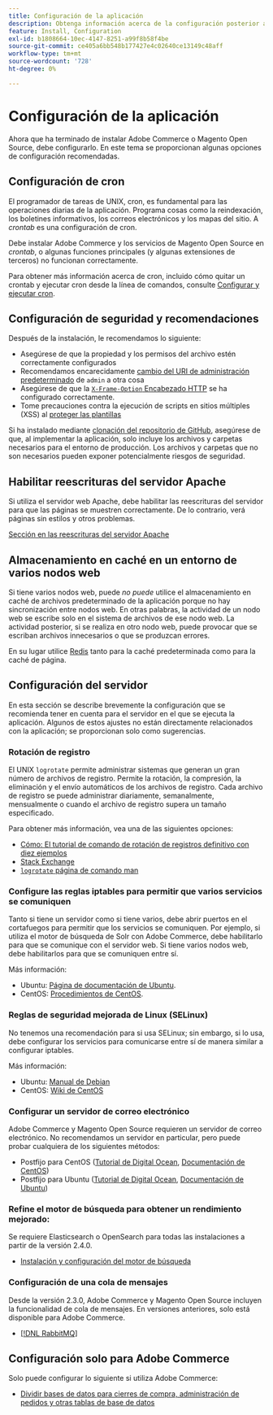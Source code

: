```yaml
---
title: Configuración de la aplicación
description: Obtenga información acerca de la configuración posterior a la instalación necesaria para las implementaciones locales de Adobe Commerce y Magento Open Source.
feature: Install, Configuration
exl-id: b1808664-10ec-4147-8251-a99f8b58f4be
source-git-commit: ce405a6bb548b177427e4c02640ce13149c48aff
workflow-type: tm+mt
source-wordcount: '728'
ht-degree: 0%

---
```


# Configuración de la aplicación

Ahora que ha terminado de instalar Adobe Commerce o Magento Open Source, debe configurarlo. En este tema se proporcionan algunas opciones de configuración recomendadas.

## Configuración de cron

El programador de tareas de UNIX, cron, es fundamental para las operaciones diarias de la aplicación. Programa cosas como la reindexación, los boletines informativos, los correos electrónicos y los mapas del sitio. A *crontab* es una configuración de cron.

Debe instalar Adobe Commerce y los servicios de Magento Open Source en *crontab*, o algunas funciones principales (y algunas extensiones de terceros) no funcionan correctamente.

Para obtener más información acerca de cron, incluido cómo quitar un crontab y ejecutar cron desde la línea de comandos, consulte [Configurar y ejecutar cron](../../configuration/cli/configure-cron-jobs.md).

## Configuración de seguridad y recomendaciones

Después de la instalación, le recomendamos lo siguiente:

* Asegúrese de que la propiedad y los permisos del archivo estén correctamente configurados
* Recomendamos encarecidamente [cambio del URI de administración predeterminado](../tutorials/admin-uri.md) de `admin` a otra cosa
* Asegúrese de que la [`X-Frame-Option` Encabezado HTTP](../../configuration/security/xframe-options.md) se ha configurado correctamente.
* Tome precauciones contra la ejecución de scripts en sitios múltiples (XSS) al [proteger las plantillas](https://developer.adobe.com/commerce/php/development/security/cross-site-scripting/)

Si ha instalado mediante [clonación del repositorio de GitHub](https://developer.adobe.com/commerce/contributor/guides/install/clone-repository/), asegúrese de que, al implementar la aplicación, solo incluye los archivos y carpetas necesarios para el entorno de producción. Los archivos y carpetas que no son necesarios pueden exponer potencialmente riesgos de seguridad.

## Habilitar reescrituras del servidor Apache

Si utiliza el servidor web Apache, debe habilitar las reescrituras del servidor para que las páginas se muestren correctamente. De lo contrario, verá páginas sin estilos y otros problemas.

[Sección en las reescrituras del servidor Apache](../prerequisites/web-server/apache.md#apache-rewrites-and-htaccess)

## Almacenamiento en caché en un entorno de varios nodos web

Si tiene varios nodos web, puede *no puede* utilice el almacenamiento en caché de archivos predeterminado de la aplicación porque no hay sincronización entre nodos web. En otras palabras, la actividad de un nodo web se escribe solo en el sistema de archivos de ese nodo web. La actividad posterior, si se realiza en otro nodo web, puede provocar que se escriban archivos innecesarios o que se produzcan errores.

En su lugar utilice [Redis](../../configuration/cache/config-redis.md) tanto para la caché predeterminada como para la caché de página.

## Configuración del servidor

En esta sección se describe brevemente la configuración que se recomienda tener en cuenta para el servidor en el que se ejecuta la aplicación. Algunos de estos ajustes no están directamente relacionados con la aplicación; se proporcionan solo como sugerencias.

### Rotación de registro

El UNIX `logrotate` permite administrar sistemas que generan un gran número de archivos de registro. Permite la rotación, la compresión, la eliminación y el envío automáticos de los archivos de registro. Cada archivo de registro se puede administrar diariamente, semanalmente, mensualmente o cuando el archivo de registro supera un tamaño especificado.

Para obtener más información, vea una de las siguientes opciones:

* [Cómo: El tutorial de comando de rotación de registros definitivo con diez ejemplos](https://www.thegeekstuff.com/2010/07/logrotate-examples)
* [Stack Exchange](https://unix.stackexchange.com/questions/85662/how-to-properly-automatically-manually-rotate-log-files-for-production-rails-app)
* [`logrotate` página de comando man](https://linuxconfig.org/logrotate-8-manual-page)

### Configure las reglas iptables para permitir que varios servicios se comuniquen

Tanto si tiene un servidor como si tiene varios, debe abrir puertos en el cortafuegos para permitir que los servicios se comuniquen. Por ejemplo, si utiliza el motor de búsqueda de Solr con Adobe Commerce, debe habilitarlo para que se comunique con el servidor web. Si tiene varios nodos web, debe habilitarlos para que se comuniquen entre sí.

Más información:

* Ubuntu: [Página de documentación de Ubuntu](https://help.ubuntu.com/community/IptablesHowTo).
* CentOS: [Procedimientos de CentOS](https://wiki.centos.org/HowTos/Network/IPTables).

### Reglas de seguridad mejorada de Linux (SELinux)

No tenemos una recomendación para si usa SELinux; sin embargo, si lo usa, debe configurar los servicios para comunicarse entre sí de manera similar a configurar iptables.

Más información:

* Ubuntu: [Manual de Debian](https://debian-handbook.info/browse/stable/sect.selinux.html)
* CentOS: [Wiki de CentOS](https://wiki.centos.org/HowTos/SELinux)

### Configurar un servidor de correo electrónico

Adobe Commerce y Magento Open Source requieren un servidor de correo electrónico. No recomendamos un servidor en particular, pero puede probar cualquiera de los siguientes métodos:

* Postfijo para CentOS ([Tutorial de Digital Ocean](https://www.digitalocean.com/community/tutorials/how-to-install-postfix-on-centos-6), [Documentación de CentOS](https://www.centos.org))
* Postfijo para Ubuntu ([Tutorial de Digital Ocean](https://www.digitalocean.com/community/tutorials/how-to-install-and-setup-postfix-on-ubuntu-14-04), [Documentación de Ubuntu](https://help.ubuntu.com/community/MailServer))

### Refine el motor de búsqueda para obtener un rendimiento mejorado:

Se requiere Elasticsearch o OpenSearch para todas las instalaciones a partir de la versión 2.4.0.

* [Instalación y configuración del motor de búsqueda](../../configuration/search/overview-search.md)

### Configuración de una cola de mensajes

Desde la versión 2.3.0, Adobe Commerce y Magento Open Source incluyen la funcionalidad de cola de mensajes. En versiones anteriores, solo está disponible para Adobe Commerce.

* [[!DNL RabbitMQ]](../../configuration/queues/message-queue-framework.md)

## Configuración solo para Adobe Commerce

Solo puede configurar lo siguiente si utiliza Adobe Commerce:

* [Dividir bases de datos para cierres de compra, administración de pedidos y otras tablas de base de datos](../../configuration/storage/multi-master.md)
